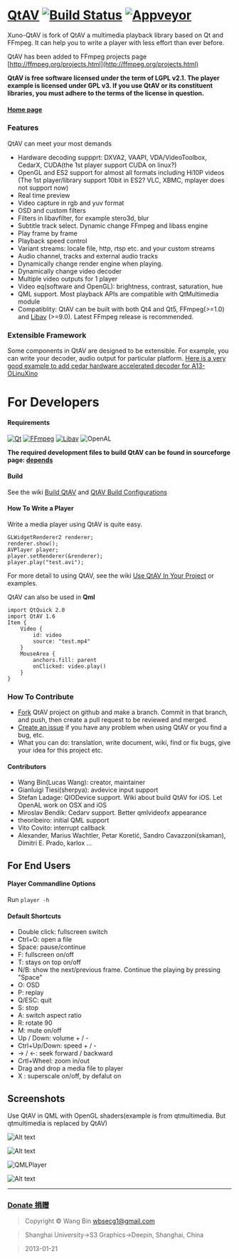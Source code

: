 # [QtAV](http://www.qtav.org)  [![Build Status](https://travis-ci.org/wang-bin/QtAV.svg)](https://travis-ci.org/wang-bin/QtAV) [![Appveyor](https://ci.appveyor.com/api/projects/status/github/wang-bin/qtav?svg=true&passingText=windows%20-%20OK)](https://ci.appveyor.com/project/wang-bin/qtav)

Xuno-QtAV is fork of QtAV a multimedia playback library based on Qt and FFmpeg. It can help you to write a player
with less effort than ever before.

QtAV has been added to FFmpeg projects page [http://ffmpeg.org/projects.html](http://ffmpeg.org/projects.html)

**QtAV is free software licensed under the term of LGPL v2.1. The player example is licensed under GPL v3.  If you use QtAV or its constituent libraries,
you must adhere to the terms of the license in question.**


#### [Home page](http://www.qtav.org)

### Features

QtAV can meet your most demands

- Hardware decoding suppprt: DXVA2, VAAPI, VDA/VideoToolbox, CedarX, CUDA(the 1st player support CUDA on linux?)
- OpenGL and ES2 support for almost all formats including Hi10P videos (The 1st player/library support 10bit in ES2? VLC, XBMC, mplayer does not support now)
- Real time preview
- Video capture in rgb and yuv format
- OSD and custom filters
- Filters in libavfilter, for example stero3d, blur
- Subtitle track select. Dynamic change FFmpeg and libass engine
- Play frame by frame
- Playback speed control
- Variant streams: locale file, http, rtsp etc. and your custom streams
- Audio channel, tracks and external audio tracks
- Dynamically change render engine when playing.
- Dynamically change video decoder
- Multiple video outputs for 1 player
- Video eq(software and OpenGL): brightness, contrast, saturation, hue
- QML support. Most playback APIs are compatible with QtMultimedia module
- Compatiblity: QtAV can be built with both Qt4 and Qt5, FFmpeg(>=1.0) and [Libav](http://libav.org) (>=9.0). Latest FFmpeg release is recommended.


### Extensible Framework

  Some components in QtAV are designed to be extensible. For example, you can write your decoder, audio output for particular platform. [Here is a very good example to add cedar hardware accelerated decoder for A13-OLinuXino](https://github.com/mireq/QtAV/commit/d7b428c1dae66b2a85b7a6bfa7b253980b5b963c)


# For Developers

#### Requirements

[![Qt](http://upload.wikimedia.org/wikipedia/commons/thumb/9/94/Qt_logo.svg/64px-Qt_logo.svg.png "Qt4.8 or Qt5")](http://www.qt.io)
[![FFmpeg](http://ffmpeg.org/ffmpeg-logo.png "(>=1.0)Latest version is recommanded")](http://ffmpeg.org)
[![Libav](http://libav.org/libav-logo-text.png ">=9.0")](http://libav.org)
![OpenAL](http://upload.wikimedia.org/wikipedia/zh/2/28/OpenAL_logo.png "OpenAL or OpenAL soft")

**The required development files to build QtAV can be found in sourceforge
page: [depends](https://sourceforge.net/projects/qtav/files/depends)**

#### Build

See the wiki [Build QtAV](https://github.com/wang-bin/QtAV/wiki/Build-QtAV) and [QtAV Build Configurations](https://github.com/wang-bin/QtAV/wiki/QtAV-Build-Configurations)


#### How To Write a Player

Write a media player using QtAV is quite easy.

    GLWidgetRenderer2 renderer;
    renderer.show();
    AVPlayer player;
    player.setRenderer(&renderer);
    player.play("test.avi");

For more detail to using QtAV, see the wiki [Use QtAV In Your Project](https://github.com/wang-bin/QtAV/wiki/Use-QtAV-In-Your-Projects) or examples.


QtAV can also be used in **Qml**

    import QtQuick 2.0
    import QtAV 1.6
    Item {
        Video {
            id: video
            source: "test.mp4"
        }
        MouseArea {
            anchors.fill: parent
            onClicked: video.play()
        }
    }

### How To Contribute

- [Fork](https://github.com/wang-bin/QtAV/fork) QtAV project on github and make a branch. Commit in that branch, and push, then create a pull request to be reviewed and merged.
- [Create an issue](https://github.com/wang-bin/QtAV/issues/new) if you have any problem when using QtAV or you find a bug, etc.
- What you can do: translation, write document, wiki, find or fix bugs, give your idea for this project etc.

#### Contributors

- Wang Bin(Lucas Wang): creator, maintainer
- Gianluigi Tiesi(sherpya): avdevice input support
- Stefan Ladage: QIODevice support. Wiki about build QtAV for iOS. Let OpenAL work on OSX and iOS
- Miroslav Bendik: Cedarv support. Better qmlvideofx appearance
- theoribeiro: initial QML support
- Vito Covito: interrupt callback
- Alexander, Marius Wachtler, Petar Koretić, Sandro Cavazzoni(skaman), Dimitri E. Prado, karlox ...

For End Users
-------------

#### Player Commandline Options

Run `player -h`


#### Default Shortcuts

- Double click: fullscreen switch
- Ctrl+O: open a file
- Space: pause/continue
- F: fullscreen on/off
- T: stays on top on/off
- N/B: show the next/previous frame. Continue the playing by pressing "Space"
- O: OSD
- P: replay
- Q/ESC: quit
- S: stop
- A: switch aspect ratio
- R: rotate 90
- M: mute on/off
- Up / Down: volume + / -
- Ctrl+Up/Down: speed + / -
- -> / <-: seek forward / backward
- Crtl+Wheel: zoom in/out
- Drag and drop a media file to player
- X : superscale on/off, by defalut on


Screenshots
----------

Use QtAV in QML with OpenGL shaders(example is from qtmultimedia. But qtmultimedia is replaced by QtAV)

![Alt text](https://sourceforge.net/p/qtav/screenshot/QtAV-QML-Shader.jpg "QtAV QML Shaders")

![Alt text](http://www.qtav.org/screenshots/player-OSX.jpg "player on OSX")

![QMLPlayer](http://www.qtav.org/screenshots/QMLPlayer-preview-ubuntu.jpg "QMLPlayer")

![Alt text](http://www.qtav.org/screenshots/videowall.png "video wall")



***
### [Donate 捐赠](http://www.qtav.org/donate.html)




> Copyright &copy; Wang Bin wbsecg1@gmail.com

> Shanghai University->S3 Graphics->Deepin, Shanghai, China

> 2013-01-21
